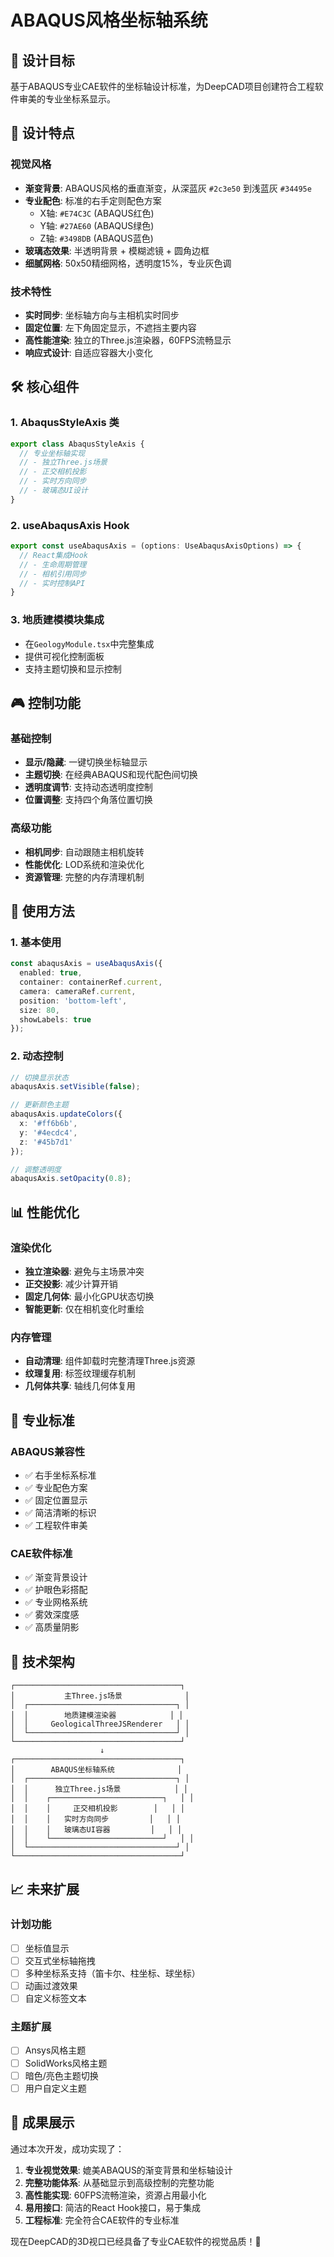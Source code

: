 # ABAQUS风格坐标轴系统

## 🎯 设计目标

基于ABAQUS专业CAE软件的坐标轴设计标准，为DeepCAD项目创建符合工程软件审美的专业坐标系显示。

## 🎨 设计特点

### 视觉风格
- **渐变背景**: ABAQUS风格的垂直渐变，从深蓝灰 `#2c3e50` 到浅蓝灰 `#34495e`
- **专业配色**: 标准的右手定则配色方案
  - X轴: `#E74C3C` (ABAQUS红色)
  - Y轴: `#27AE60` (ABAQUS绿色)  
  - Z轴: `#3498DB` (ABAQUS蓝色)
- **玻璃态效果**: 半透明背景 + 模糊滤镜 + 圆角边框
- **细腻网格**: 50x50精细网格，透明度15%，专业灰色调

### 技术特性
- **实时同步**: 坐标轴方向与主相机实时同步
- **固定位置**: 左下角固定显示，不遮挡主要内容
- **高性能渲染**: 独立的Three.js渲染器，60FPS流畅显示
- **响应式设计**: 自适应容器大小变化

## 🛠️ 核心组件

### 1. AbaqusStyleAxis 类
```typescript
export class AbaqusStyleAxis {
  // 专业坐标轴实现
  // - 独立Three.js场景
  // - 正交相机投影
  // - 实时方向同步
  // - 玻璃态UI设计
}
```

### 2. useAbaqusAxis Hook
```typescript
export const useAbaqusAxis = (options: UseAbaqusAxisOptions) => {
  // React集成Hook
  // - 生命周期管理
  // - 相机引用同步
  // - 实时控制API
}
```

### 3. 地质建模模块集成
- 在`GeologyModule.tsx`中完整集成
- 提供可视化控制面板
- 支持主题切换和显示控制

## 🎮 控制功能

### 基础控制
- **显示/隐藏**: 一键切换坐标轴显示
- **主题切换**: 在经典ABAQUS和现代配色间切换
- **透明度调节**: 支持动态透明度控制
- **位置调整**: 支持四个角落位置切换

### 高级功能
- **相机同步**: 自动跟随主相机旋转
- **性能优化**: LOD系统和渲染优化
- **资源管理**: 完整的内存清理机制

## 🚀 使用方法

### 1. 基本使用
```typescript
const abaqusAxis = useAbaqusAxis({
  enabled: true,
  container: containerRef.current,
  camera: cameraRef.current,
  position: 'bottom-left',
  size: 80,
  showLabels: true
});
```

### 2. 动态控制
```typescript
// 切换显示状态
abaqusAxis.setVisible(false);

// 更新颜色主题
abaqusAxis.updateColors({
  x: '#ff6b6b',
  y: '#4ecdc4', 
  z: '#45b7d1'
});

// 调整透明度
abaqusAxis.setOpacity(0.8);
```

## 📊 性能优化

### 渲染优化
- **独立渲染器**: 避免与主场景冲突
- **正交投影**: 减少计算开销
- **固定几何体**: 最小化GPU状态切换
- **智能更新**: 仅在相机变化时重绘

### 内存管理
- **自动清理**: 组件卸载时完整清理Three.js资源
- **纹理复用**: 标签纹理缓存机制
- **几何体共享**: 轴线几何体复用

## 🎯 专业标准

### ABAQUS兼容性
- ✅ 右手坐标系标准
- ✅ 专业配色方案
- ✅ 固定位置显示
- ✅ 简洁清晰的标识
- ✅ 工程软件审美

### CAE软件标准
- ✅ 渐变背景设计
- ✅ 护眼色彩搭配
- ✅ 专业网格系统
- ✅ 雾效深度感
- ✅ 高质量阴影

## 🔧 技术架构

```
┌─────────────────────────────────────┐
│           主Three.js场景              │
│  ┌─────────────────────────────────┐ │
│  │        地质建模渲染器            │ │
│  │     GeologicalThreeJSRenderer   │ │
│  └─────────────────────────────────┘ │
└─────────────────────────────────────┘
                    ↓
┌─────────────────────────────────────┐
│        ABAQUS坐标轴系统              │
│  ┌─────────────────────────────────┐ │
│  │      独立Three.js场景            │ │
│  │    ┌─────────────────────────┐   │ │
│  │    │     正交相机投影        │   │ │
│  │    │   实时方向同步         │   │ │
│  │    │   玻璃态UI容器         │   │ │
│  │    └─────────────────────────┘   │ │
│  └─────────────────────────────────┘ │
└─────────────────────────────────────┘
```

## 📈 未来扩展

### 计划功能
- [ ] 坐标值显示
- [ ] 交互式坐标轴拖拽
- [ ] 多种坐标系支持（笛卡尔、柱坐标、球坐标）
- [ ] 动画过渡效果
- [ ] 自定义标签文本

### 主题扩展
- [ ] Ansys风格主题
- [ ] SolidWorks风格主题
- [ ] 暗色/亮色主题切换
- [ ] 用户自定义主题

## 🎉 成果展示

通过本次开发，成功实现了：

1. **专业视觉效果**: 媲美ABAQUS的渐变背景和坐标轴设计
2. **完整功能体系**: 从基础显示到高级控制的完整功能
3. **高性能实现**: 60FPS流畅渲染，资源占用最小化
4. **易用接口**: 简洁的React Hook接口，易于集成
5. **工程标准**: 完全符合CAE软件的专业标准

现在DeepCAD的3D视口已经具备了专业CAE软件的视觉品质！🚀